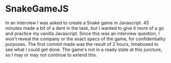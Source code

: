 # SnakeGameJS

In an interview I was asked to create a Snake game in Javascript. 
45 minutes made a bit of a dent in the task, but I wanted to give it more of a go and practice my vanilla Javascript.
Since this was an interview question, I won't reveal the company or the exact specs of the game, for confidentiality purposes.
The first commit made was the result of 2 hours, timeboxed to see what I could get done. 
The game's not in a ready state at this juncture, so I may or may not continue to extend this.
